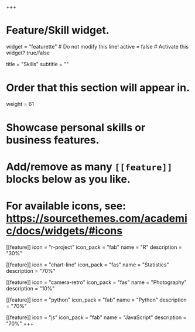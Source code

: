 +++
# Feature/Skill widget.
widget = "featurette"  # Do not modify this line!
active = false  # Activate this widget? true/false

title = "Skills"
subtitle = ""

# Order that this section will appear in.
weight = 61

# Showcase personal skills or business features.
#
# Add/remove as many `[[feature]]` blocks below as you like.
#
# For available icons, see: https://sourcethemes.com/academic/docs/widgets/#icons

[[feature]]
  icon = "r-project"
  icon_pack = "fab"
  name = "R"
  description = "30%"

[[feature]]
  icon = "chart-line"
  icon_pack = "fas"
  name = "Statistics"
  description = "70%"  

[[feature]]
  icon = "camera-retro"
  icon_pack = "fas"
  name = "Photography"
  description = "10%"

[[feature]]
  icon = "python"
  icon_pack = "fab"
  name = "Python"
  description = "70%"

[[feature]]
  icon = "js"
  icon_pack = "fab"
  name = "JavaScript"
  description = "70%"
+++
